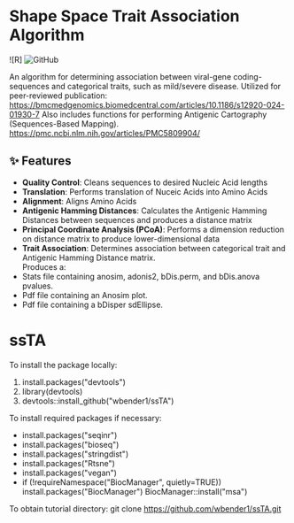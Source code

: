 # Shape Space Trait Association Algorithm

![R]
![GitHub](https://img.shields.io/badge/license-MIT-green)

An algorithm for determining association between viral-gene coding-sequences and categorical traits, such as mild/severe disease. 
Utilized for peer-reviewed publication: https://bmcmedgenomics.biomedcentral.com/articles/10.1186/s12920-024-01930-7
Also includes functions for performing Antigenic Cartography (Sequences-Based Mapping).  
https://pmc.ncbi.nlm.nih.gov/articles/PMC5809904/

## ✨ Features
- **Quality Control**: Cleans sequences to desired Nucleic Acid lengths
- **Translation**: Performs translation of Nuceic Acids into Amino Acids
- **Alignment**: Aligns Amino Acids
- **Antigenic Hamming Distances**: Calculates the Antigenic Hamming Distances between sequences and produces a distance matrix
- **Principal Coordinate Analysis (PCoA)**: Performs a dimension reduction on distance matrix to produce lower-dimensional data
- **Trait Association**: Determines association between categorical trait and Antigenic Hamming Distance matrix.  
Produces a:
- Stats file containing anosim, adonis2, bDis.perm, and bDis.anova pvalues.
- Pdf file containing an Anosim plot.
- Pdf file containing a bDisper sdEllipse.





# ssTA

To install the package locally:
1. install.packages("devtools")
2. library(devtools)
3. devtools::install_github("wbender1/ssTA")

To install required packages if necessary:
- install.packages("seqinr")
- install.packages("bioseq")
- install.packages("stringdist")
- install.packages("Rtsne")
- install.packages("vegan")
- if (!requireNamespace("BiocManager", quietly=TRUE))
  install.packages("BiocManager")
  BiocManager::install("msa")

To obtain tutorial directory:
git clone https://github.com/wbender1/ssTA.git
